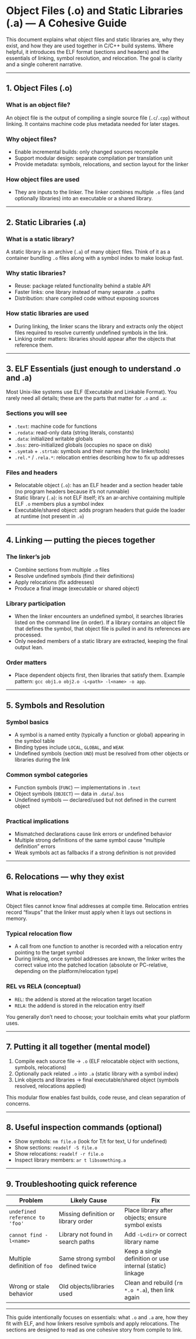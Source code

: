 # Object Files (.o) and Static Libraries (.a) — A Cohesive Guide

This document explains what object files and static libraries are, why they exist, and how they are used together in C/C++ build systems. Where helpful, it introduces the ELF format (sections and headers) and the essentials of linking, symbol resolution, and relocation. The goal is clarity and a single coherent narrative.

---

## 1. Object Files (.o)

### What is an object file?
An object file is the output of compiling a single source file (`.c`/`.cpp`) without linking. It contains machine code plus metadata needed for later stages.

### Why object files?
- Enable incremental builds: only changed sources recompile
- Support modular design: separate compilation per translation unit
- Provide metadata: symbols, relocations, and section layout for the linker

### How object files are used
- They are inputs to the linker. The linker combines multiple `.o` files (and optionally libraries) into an executable or a shared library.

---

## 2. Static Libraries (.a)

### What is a static library?
A static library is an archive (`.a`) of many object files. Think of it as a container bundling `.o` files along with a symbol index to make lookup fast.

### Why static libraries?
- Reuse: package related functionality behind a stable API
- Faster links: one library instead of many separate `.o` paths
- Distribution: share compiled code without exposing sources

### How static libraries are used
- During linking, the linker scans the library and extracts only the object files required to resolve currently undefined symbols in the link.
- Linking order matters: libraries should appear after the objects that reference them.

---

## 3. ELF Essentials (just enough to understand .o and .a)

Most Unix-like systems use ELF (Executable and Linkable Format). You rarely need all details; these are the parts that matter for `.o` and `.a`:

### Sections you will see
- `.text`: machine code for functions
- `.rodata`: read-only data (string literals, constants)
- `.data`: initialized writable globals
- `.bss`: zero-initialized globals (occupies no space on disk)
- `.symtab` + `.strtab`: symbols and their names (for the linker/tools)
- `.rel.*` / `.rela.*`: relocation entries describing how to fix up addresses

### Files and headers
- Relocatable object (`.o`): has an ELF header and a section header table (no program headers because it’s not runnable)
- Static library (`.a`): is not ELF itself; it’s an ar-archive containing multiple ELF `.o` members plus a symbol index
- Executable/shared object: adds program headers that guide the loader at runtime (not present in `.o`)

---

## 4. Linking — putting the pieces together

### The linker’s job
- Combine sections from multiple `.o` files
- Resolve undefined symbols (find their definitions)
- Apply relocations (fix addresses)
- Produce a final image (executable or shared object)

### Library participation
- When the linker encounters an undefined symbol, it searches libraries listed on the command line (in order). If a library contains an object file that defines the symbol, that object file is pulled in and its references are processed.
- Only needed members of a static library are extracted, keeping the final output lean.

### Order matters
- Place dependent objects first, then libraries that satisfy them. Example pattern: `gcc obj1.o obj2.o -L<path> -l<name> -o app`.

---

## 5. Symbols and Resolution

### Symbol basics
- A symbol is a named entity (typically a function or global) appearing in the symbol table
- Binding types include `LOCAL`, `GLOBAL`, and `WEAK`
- Undefined symbols (section `UND`) must be resolved from other objects or libraries during the link

### Common symbol categories
- Function symbols (`FUNC`) — implementations in `.text`
- Object symbols (`OBJECT`) — data in `.data`/`.bss`
- Undefined symbols — declared/used but not defined in the current object

### Practical implications
- Mismatched declarations cause link errors or undefined behavior
- Multiple strong definitions of the same symbol cause “multiple definition” errors
- Weak symbols act as fallbacks if a strong definition is not provided

---

## 6. Relocations — why they exist

### What is relocation?
Object files cannot know final addresses at compile time. Relocation entries record “fixups” that the linker must apply when it lays out sections in memory.

### Typical relocation flow
- A call from one function to another is recorded with a relocation entry pointing to the target symbol
- During linking, once symbol addresses are known, the linker writes the correct value into the patched location (absolute or PC-relative, depending on the platform/relocation type)

### REL vs RELA (conceptual)
- `REL`: the addend is stored at the relocation target location
- `RELA`: the addend is stored in the relocation entry itself

You generally don’t need to choose; your toolchain emits what your platform uses.

---

## 7. Putting it all together (mental model)

1) Compile each source file → `.o` (ELF relocatable object with sections, symbols, relocations)  
2) Optionally pack related `.o` into `.a` (static library with a symbol index)  
3) Link objects and libraries → final executable/shared object (symbols resolved, relocations applied)

This modular flow enables fast builds, code reuse, and clean separation of concerns.

---

## 8. Useful inspection commands (optional)

- Show symbols: `nm file.o` (look for T/t for text, U for undefined)
- Show sections: `readelf -S file.o`
- Show relocations: `readelf -r file.o`
- Inspect library members: `ar t libsomething.a`

---

## 9. Troubleshooting quick reference

| Problem | Likely Cause | Fix |
|--------|---------------|-----|
| `undefined reference to 'foo'` | Missing definition or library order | Place library after objects; ensure symbol exists |
| `cannot find -l<name>` | Library not found in search paths | Add `-L<dir>` or correct library name |
| Multiple definition of `foo` | Same strong symbol defined twice | Keep a single definition or use internal (static) linkage |
| Wrong or stale behavior | Old objects/libraries used | Clean and rebuild (`rm *.o *.a`), then link again |

---

This guide intentionally focuses on essentials: what `.o` and `.a` are, how they fit with ELF, and how linkers resolve symbols and apply relocations. The sections are designed to read as one cohesive story from compile to link.
